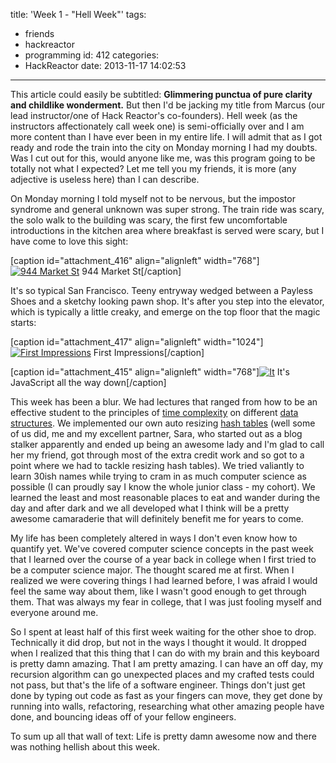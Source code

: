 title: 'Week 1 - "Hell Week"'
tags:
  - friends
  - hackreactor
  - programming
id: 412
categories:
  - HackReactor
date: 2013-11-17 14:02:53
---

This article could easily be subtitled: **Glimmering punctua of pure clarity and childlike wonderment.** But then I'd be jacking my title from Marcus (our lead instructor/one of Hack Reactor's co-founders). Hell week (as the instructors affectionately call week one) is semi-officially over and I am more content than I have ever been in my entire life. I will admit that as I got ready and rode the train into the city on Monday morning I had my doubts. Was I cut out for this, would anyone like me, was this program going to be totally not what I expected? Let me tell you my friends, it is more (any adjective is useless here) than I can describe.

On Monday morning I told myself not to be nervous, but the impostor syndrome and general unknown was super strong. The train ride was scary, the solo walk to the building was scary, the first few uncomfortable introductions in the kitchen area where breakfast is served were scary, but I have come to love this sight:

[caption id="attachment_416" align="alignleft" width="768"][![944 Market St](http://leaena.com/wp-content/uploads/2013/11/2013-11-15-08.37.27-768x1024.jpg)](http://leaena.com/wp-content/uploads/2013/11/2013-11-15-08.37.27.jpg) 944 Market St[/caption]

It's so typical San Francisco. Teeny entryway wedged between a Payless Shoes and a sketchy looking pawn shop. It's after you step into the elevator, which is typically a little creaky, and emerge on the top floor that the magic starts:

[caption id="attachment_417" align="alignleft" width="1024"][![First Impressions](http://leaena.com/wp-content/uploads/2013/11/2013-11-15-08.38.39-1024x768.jpg)](http://leaena.com/wp-content/uploads/2013/11/2013-11-15-08.38.39.jpg) First Impressions[/caption]

[caption id="attachment_415" align="alignleft" width="768"][![It](http://leaena.com/wp-content/uploads/2013/11/2013-11-12-20.14.25-768x1024.jpg)](http://leaena.com/wp-content/uploads/2013/11/2013-11-12-20.14.25.jpg) It's JavaScript all the way down[/caption]

This week has been a blur. We had lectures that ranged from how to be an effective student to the principles of [time complexity](http://en.wikipedia.org/wiki/Time_complexity) on different [data structures](http://en.wikipedia.org/wiki/Data_structure). We implemented our own auto resizing [hash tables](http://en.wikipedia.org/wiki/Hash_table) (well some of us did, me and my excellent partner, Sara, who started out as a blog stalker apparently and ended up being an awesome lady and I'm glad to call her my friend, got through most of the extra credit work and so got to a point where we had to tackle resizing hash tables). We tried valiantly to learn 30ish names while trying to cram in as much computer science as possible (I can proudly say I know the whole junior class - my cohort). We learned the least and most reasonable places to eat and wander during the day and after dark and we all developed what I think will be a pretty awesome camaraderie that will definitely benefit me for years to come.

My life has been completely altered in ways I don't even know how to quantify yet. We've covered computer science concepts in the past week that I learned over the course of a year back in college when I first tried to be a computer science major. The thought scared me at first. When I realized we were covering things I had learned before, I was afraid I would feel the same way about them, like I wasn't good enough to get through them. That was always my fear in college, that I was just fooling myself and everyone around me.

So I spent at least half of this first week waiting for the other shoe to drop. Technically it did drop, but not in the ways I thought it would. It dropped when I realized that this thing that I can do with my brain and this keyboard is pretty damn amazing. That I am pretty amazing. I can have an off day, my recursion algorithm can go unexpected places and my crafted tests could not pass, but that's the life of a software engineer. Things don't just get done by typing out code as fast as your fingers can move, they get done by running into walls, refactoring, researching what other amazing people have done, and bouncing ideas off of your fellow engineers.

To sum up all that wall of text: Life is pretty damn awesome now and there was nothing hellish about this week.
